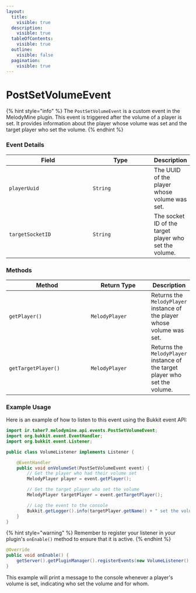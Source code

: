 ```yaml
---
layout:
  title:
    visible: true
  description:
    visible: true
  tableOfContents:
    visible: true
  outline:
    visible: false
  pagination:
    visible: true
---
```


# PostSetVolumeEvent

{% hint style="info" %}
The `PostSetVolumeEvent` is a custom event in the MelodyMine plugin. This event is triggered after the volume of a player is set. It provides information about the player whose volume was set and the target player who set the volume.
{% endhint %}

### Event Details

<table><thead><tr><th width="215">Field</th><th width="153">Type</th><th>Description</th></tr></thead><tbody><tr><td><code>playerUuid</code></td><td><code>String</code></td><td>The UUID of the player whose volume was set.</td></tr><tr><td><code>targetSocketID</code></td><td><code>String</code></td><td>The socket ID of the target player who set the volume.</td></tr></tbody></table>

### Methods

<table><thead><tr><th width="222">Method</th><th width="159">Return Type</th><th>Description</th></tr></thead><tbody><tr><td><code>getPlayer()</code></td><td><code>MelodyPlayer</code></td><td>Returns the <code>MelodyPlayer</code> instance of the player whose volume was set.</td></tr><tr><td><code>getTargetPlayer()</code></td><td><code>MelodyPlayer</code></td><td>Returns the <code>MelodyPlayer</code> instance of the target player who set the volume.</td></tr></tbody></table>

### Example Usage

Here is an example of how to listen to this event using the Bukkit event API:

```java
import ir.taher7.melodymine.api.events.PostSetVolumeEvent;
import org.bukkit.event.EventHandler;
import org.bukkit.event.Listener;

public class VolumeListener implements Listener {

    @EventHandler
    public void onVolumeSet(PostSetVolumeEvent event) {
        // Get the player who had their volume set
        MelodyPlayer player = event.getPlayer();

        // Get the target player who set the volume
        MelodyPlayer targetPlayer = event.getTargetPlayer();

        // Log the event to the console
        Bukkit.getLogger().info(targetPlayer.getName() + " set the volume for " + player.getName());
    }
}
```

{% hint style="warning" %}
Remember to register your listener in your plugin's `onEnable()` method to ensure that it is active.
{% endhint %}

```java
@Override
public void onEnable() {
    getServer().getPluginManager().registerEvents(new VolumeListener(), this);
}
```

This example will print a message to the console whenever a player's volume is set, indicating who set the volume and for whom.
